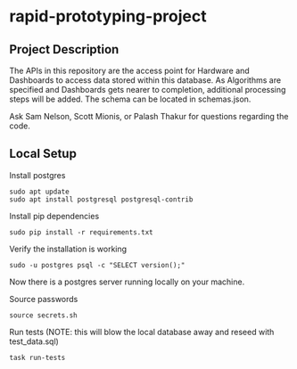 # rapid-prototyping-project

## Project Description

The APIs in this repository are the access point for Hardware and Dashboards to access data stored within this database. As Algorithms are specified and Dashboards gets nearer to completion, additional processing steps will be added. The schema can be located in schemas.json.

Ask Sam Nelson, Scott Mionis, or Palash Thakur for questions regarding the code.

## Local Setup

Install postgres
```
sudo apt update
sudo apt install postgresql postgresql-contrib
```
Install pip dependencies
```
sudo pip install -r requirements.txt
```

Verify the installation is working
```
sudo -u postgres psql -c "SELECT version();"
```

Now there is a postgres server running locally on your machine.

Source passwords
```
source secrets.sh
```

Run tests (NOTE: this will blow the local database away and reseed with test_data.sql)
```
task run-tests
```